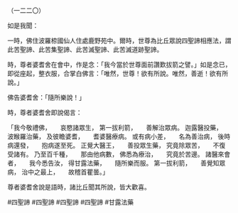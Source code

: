 （一二二〇）

如是我聞：

一時，佛住波羅㮈國仙人住處鹿野苑中。爾時，世尊為比丘眾說四聖諦相應法，謂此苦聖諦、此苦集聖諦、此苦滅聖諦、此苦滅道跡聖諦。

時，尊者婆耆舍在會中，作是念：「我今當於世尊面前讚歎拔箭之譬。」如是念已，即從座起，整衣服，合掌白佛言：「唯然，世尊！欲有所說。唯然，善逝！欲有所說。」

佛告婆耆舍：「隨所樂說！」

時，尊者婆耆舍即說偈言：

「我今敬禮佛，　　哀愍諸眾生，
第一拔利箭，　　善解治眾病。
迦露醫投藥，　　波睺羅治藥，
及彼瞻婆耆，　　耆婆醫療病。
或有病小差，　　名為善治病，
後時病還發，　　抱病遂至死。
正覺大醫王，　　善投眾生藥，
究竟除眾苦，　　不復受諸有。
乃至百千種，　　那由他病數，
佛悉為療治，　　究竟於苦邊。
諸醫來會者，　　我今悉告汝，
得甘露法藥，　　隨所樂而服。
第一拔利箭，　　善覺知眾病，
治中之最上，　　故稽首瞿曇。」

尊者婆耆舍說是語時，諸比丘聞其所說，皆大歡喜。









#四聖諦
#四聖諦
#四聖諦
#四聖諦
#甘露法藥
